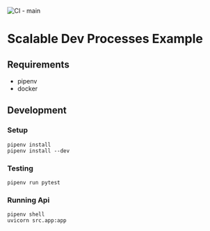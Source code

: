 ![CI - main](https://github.com/joseph-flinn/scalable-dev-processes-example/actions/workflows/CI-main.yml/badge.svg?branch=main)
# Scalable Dev Processes Example

## Requirements
- pipenv
- docker


## Development

### Setup
```
pipenv install
pipenv install --dev
```

### Testing
```
pipenv run pytest
```

### Running Api
```
pipenv shell
uvicorn src.app:app
```
